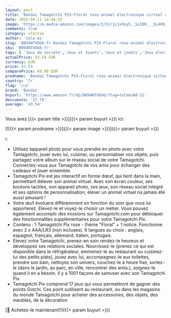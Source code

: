 ```yaml
---
layout: post
title: 'Bandai Tamagotchi PIX-Floral rose-animal électronique virtuel avec écran couleur  boutons tactiles jeux et appareil photo  42911'
date: 2022-04-11 14:44:53
image: 'https://m.media-amazon.com/images/I/51rjLJx9syS._SL500_._SL400_.jpg'
comments: true
category: ofertas
author: 'tole.es'
slug: 'B094NTVDG6-fr Bandai Tamagotchi PIX-Floral rose-animal électronique...'
sku: 'B094NTVDG6-fr'
tags: [ 'Jeux de société','Jeux et Jouets','Jeux et jouets','Jeux électroniques de poche','bandai', ]
actualPrice: 43.54 EUR
currency: EUR
price: 43.54
comparePrice: 69.99 EUR
prodname: 'Bandai Tamagotchi PIX-Floral rose-animal électronique virtuel avec écran couleur  boutons tactiles jeux et appareil photo  42911'
country: 'fr'
flag: '🇫🇷'
brand: 'Bandai'
buyurl: 'https://www.amazon.fr/dp/B094NTVDG6/?tag=tolees0d-21'
descuento: '37.79'
average: '43.54'
---
```


Vous avez [{{< param title >}}]({{< param buyurl >}}) ici:

[![{{< param prodname >}}]({{< param image >}})]({{< param buyurl >}})

ℹ️:

- Utilisez lappareil photo pour vous prendre en photo avec votre Tamagotchi, jouer avec lui, cuisiner, ou personnaliser vos objets, puis partagez votre album sur le réseau social de votre Tamagotchi. Connectez-vous aux Tamagotchi de vos amis pour échanger des cadeaux et jouer ensemble.
- Tamagotchi Pix est jeu interactif en forme dœuf, qui tient dans la main, permettant délever son animal virtuel. Avec son écran couleur, ses boutons tactiles, son appareil photo, ses jeux, son réseau social intégré et ses options de personnalisation, élever un animal virtuel na jamais été aussi amusant !
- Votre œuf évoluera différemment en fonction du soin que vous lui apporterez. Elevez-le et voyez-le choisir un métier. Vous pouvez également accomplir des missions sur Tamagotchi.com pour débloquer des fonctionnalités supplémentaires pour votre Tamagotchi Pix.
- Contenu : 1 Tamagotchi Pix rose - thème "Floral" + 1 notice. Fonctionne avec 2 x AAA/LR3 (non incluses). 6 langues au choix : anglais, espagnol, français, allemand, italien, portugais.
- Elevez votre Tamagotchi, prenez-en soin rendez-le heureux et développez ses relations sociales. Nourrissez-le (prenez ce qui est disponible dans le réfrigérateur, emmenez-le au restaurant ou cuisinez-lui des petits plats), jouez avec lui, accompagnez-le aux toilettes, prendre son bain, nettoyez son univers, couchez-le à heure fixe, sortez-le (dans le jardin, au parc, en ville, rencontrer des amis.), soignez-le quand il en a besoin. Il y a 1001 façons de samuser avec son Tamagotchi Pix.
- Tamagotchi Pix comprend 17 jeux qui vous permettront de gagner des points Gotchi. Ces point sutilisent au restaurant, ou dans les magasins du monde Tamagotchi pour acheter des accessoires, des objets, des meubles, de la décoration

[🛒 Achetez-le maintenant!!]({{< param buyurl >}})
